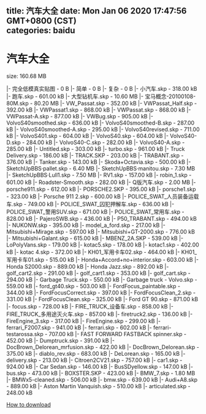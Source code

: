 
title: 汽车大全
date: Mon Jan 06 2020 17:47:56 GMT+0800 (CST)    
categories: baidu
---

# 汽车大全
size: 160.68 MB
 
 
|- 完全低模真实贴图 - 0 B
|- 简单 - 0 B
|- 复杂 - 0 B
|- 小汽车.skp - 318.00 kB
|- 跑车.skp - 601.00 kB
|- 大型钻机车.skp - 10.60 MB
|- 宝马概念-20100108-80M.skp - 80.20 MB
|- VW_Passat.skp - 352.00 kB
|- VWPassat_Half.skp - 392.00 kB
|- VWPassat1.skp - 868.00 kB
|- VWPassat.skp - 868.00 kB
|- VWPassat-A.skp - 877.00 kB
|- VWBug.skp - 905.00 kB
|- VolvoS40smoothed.skp - 636.00 kB
|- VolvoS40smoothed-B.skp - 287.00 kB
|- VolvoS40smoothed-A.skp - 295.00 kB
|- VolvoS40revised.skp - 711.00 kB
|- VolvoS401.skp - 604.00 kB
|- VolvoS40.skp - 604.00 kB
|- VolvoS40-D.skp - 284.00 kB
|- VolvoS40-C.skp - 282.00 kB
|- VolvoS40-A.skp - 285.00 kB
|- Untitled.skp - 303.00 kB
|- turbo.skp - 961.00 kB
|- Truck Delivery.skp - 186.00 kB
|- TRACK.SKP - 203.00 kB
|- TRABANT.skp - 376.00 kB
|- Tanker.skp - 143.00 kB
|- Skoda+Octavia.skp - 500.00 kB
|- SketchUpBBS·pallet.skp - 6.40 MB
|- SketchUpBBS·manitou.skp - 7.30 MB
|- SketchUpBBS·Lull1.skp - 7.50 MB
|- RV1.skp - 157.00 kB
|- robin_1.skp - 601.00 kB
|- Roadster-Smooth.skp - 282.00 kB
|- Q版汽车.skp - 2.00 MB
|- porsche911.skp - 612.00 kB
|- PORSCHE2.SKP - 395.00 kB
|- porsche1.skp - 323.00 kB
|- Porsche 911 2.skp - 600.00 kB
|- POLICE_SWAT_人员装备运载车.skp - 749.00 kB
|- POLICE_SWAT_囚犯押解车.skp - 636.00 kB
|- POLICE_SWAT_警用SUV.skp - 671.00 kB
|- POLICE_SWAT_常用车.skp - 828.00 kB
|- PajeroSWB.skp - 436.00 kB
|- P50_TRABANT.skp - 494.00 kB
|- NUKONW.skp - 395.00 kB
|- model_a_ford.skp - 217.00 kB
|- Mitsubishi+Mirage.skp - 597.00 kB
|- Mitsubishi+GT-2000.skp - 776.00 kB
|- Mitsubishi+Galant.skp - 615.00 kB
|- MBENZ_2A.SKP - 539.00 kB
|- LoPolyVans.skp - 179.00 kB
|- kotac5.skp - 178.00 kB
|- kotac1.skp - 402.00 kB
|- kotac 4.skp - 372.00 kB
|- KH01_军用卡车02.skp - 464.00 kB
|- KH01_军用卡车01.skp - 515.00 kB
|- Honda+Accord+no+interior.skp - 603.00 kB
|- Honda S2000.skp - 889.00 kB
|- Honda Jazz.skp - 892.00 kB
|- golf_cart2.skp - 291.00 kB
|- golf_cart1.skp - 353.00 kB
|- golf_cart.skp - 294.00 kB
|- Garbage Truck.skp - 550.00 kB
|- Garbage truck - Volvo.skp - 559.00 kB
|- ford_gt40.skp - 503.00 kB
|- FordFocus_paintable.skp - 344.00 kB
|- FordFocusCorrect.skp - 397.00 kB
|- FordFocusClean_2.skp - 331.00 kB
|- FordFocusClean.skp - 325.00 kB
|- Ford GT 90.skp - 871.00 kB
|- focus.skp - 728.00 kB
|- FIRE_TRUCK_设备车.skp - 858.00 kB
|- FIRE_TRUCK_多用途灭火车.skp - 857.00 kB
|- firetruck2.skp - 136.00 kB
|- FireEngine_3.skp - 317.00 kB
|- FireEngine.skp - 299.00 kB
|- ferrari_F2007.skp - 941.00 kB
|- ferrari.skp - 602.00 kB
|- ferrari-testarossa.skp - 707.00 kB
|- FAST FORWARD FASTBACK spinner.skp - 452.00 kB
|- Dumptruck.skp - 391.00 kB
|- DocBrown_Delorean_mrfusion.skp - 422.00 kB
|- DocBrown_Delorean.skp - 375.00 kB
|- diablo_rev.skp - 683.00 kB
|- DeLorean.skp - 165.00 kB
|- delivery.skp - 213.00 kB
|- Citroen2CV21.skp - 757.00 kB
|- car1.skp - 924.00 kB
|- Car Sedan.skp - 146.00 kB
|- BusSDyellow.skp - 147.00 kB
|- bus.skp - 473.00 kB
|- BOXSTER.SKP - 423.00 kB
|- BMW_7.skp - 1.80 MB
|- BMWx5-cleaned.skp - 506.00 kB
|- bmw.skp - 639.00 kB
|- Audi+A8.skp - 889.00 kB
|- Aston Martin Vanquish.skp - 510.00 kB
|- articulated.skp - 248.00 kB

[How to download](https://bpcam.bemobtrk.com/go/2ceec3aa-1ca2-46d6-b9ff-aaa5c184517c?jno=708)